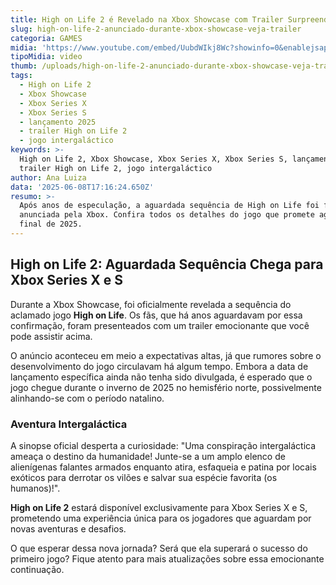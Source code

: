 ```yaml
---
title: High on Life 2 é Revelado na Xbox Showcase com Trailer Surpreendente
slug: high-on-life-2-anunciado-durante-xbox-showcase-veja-trailer
categoria: GAMES
midia: 'https://www.youtube.com/embed/UubdWIkj8Wc?showinfo=0&enablejsapi=1'
tipoMidia: video
thumb: /uploads/high-on-life-2-anunciado-durante-xbox-showcase-veja-trailer-thumb.png
tags:
  - High on Life 2
  - Xbox Showcase
  - Xbox Series X
  - Xbox Series S
  - lançamento 2025
  - trailer High on Life 2
  - jogo intergaláctico
keywords: >-
  High on Life 2, Xbox Showcase, Xbox Series X, Xbox Series S, lançamento 2025,
  trailer High on Life 2, jogo intergaláctico
author: Ana Luiza
data: '2025-06-08T17:16:24.650Z'
resumo: >-
  Após anos de especulação, a aguardada sequência de High on Life foi finalmente
  anunciada pela Xbox. Confira todos os detalhes do jogo que promete agitar o
  final de 2025.
---
```


## High on Life 2: Aguardada Sequência Chega para Xbox Series X e S

Durante a Xbox Showcase, foi oficialmente revelada a sequência do aclamado jogo **High on Life**. Os fãs, que há anos aguardavam por essa confirmação, foram presenteados com um trailer emocionante que você pode assistir acima.

O anúncio aconteceu em meio a expectativas altas, já que rumores sobre o desenvolvimento do jogo circulavam há algum tempo. Embora a data de lançamento específica ainda não tenha sido divulgada, é esperado que o jogo chegue durante o inverno de 2025 no hemisfério norte, possivelmente alinhando-se com o período natalino.

### Aventura Intergaláctica

A sinopse oficial desperta a curiosidade: "Uma conspiração intergaláctica ameaça o destino da humanidade! Junte-se a um amplo elenco de alienígenas falantes armados enquanto atira, esfaqueia e patina por locais exóticos para derrotar os vilões e salvar sua espécie favorita (os humanos)!". 

**High on Life 2** estará disponível exclusivamente para Xbox Series X e S, prometendo uma experiência única para os jogadores que aguardam por novas aventuras e desafios.

O que esperar dessa nova jornada? Será que ela superará o sucesso do primeiro jogo? Fique atento para mais atualizações sobre essa emocionante continuação.
